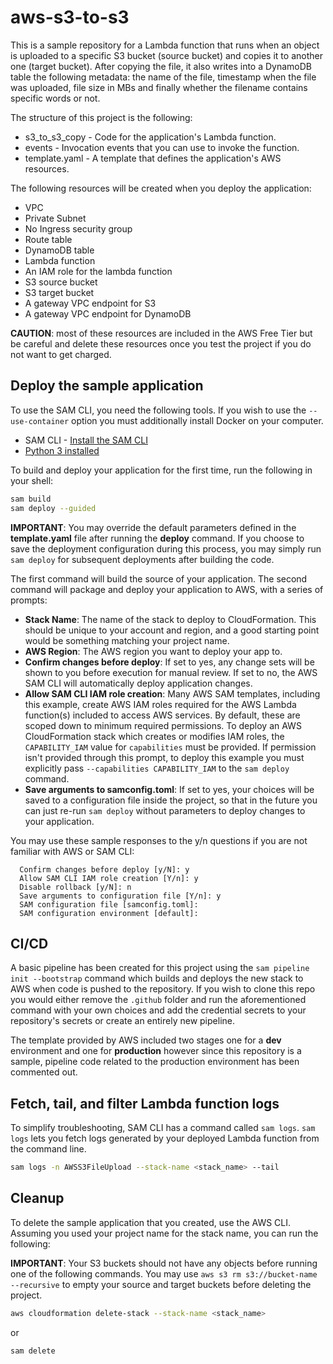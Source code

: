 # aws-s3-to-s3

This is a sample repository for a Lambda function that runs when an object is uploaded to a specific S3 bucket (source bucket) and copies it to another one (target bucket). After copying the file, it also writes into a DynamoDB table the following metadata: the name of the file, timestamp when the file was uploaded, file size in MBs and finally whether the filename contains specific words or not.

The structure of this project is the following:

- s3_to_s3_copy - Code for the application's Lambda function.
- events - Invocation events that you can use to invoke the function.
- template.yaml - A template that defines the application's AWS resources.

The following resources will be created when you deploy the application:
- VPC
- Private Subnet
- No Ingress security group
- Route table
- DynamoDB table
- Lambda function
- An IAM role for the lambda function
- S3 source bucket
- S3 target bucket
- A gateway VPC endpoint for S3
- A gateway VPC endpoint for DynamoDB

**CAUTION**: most of these resources are included in the AWS Free Tier but be careful and delete these resources once you test the project if you do not want to get charged.

## Deploy the sample application

To use the SAM CLI, you need the following tools.
If you wish to use the `--use-container` option you must additionally install Docker on your computer.

* SAM CLI - [Install the SAM CLI](https://docs.aws.amazon.com/serverless-application-model/latest/developerguide/serverless-sam-cli-install.html)
* [Python 3 installed](https://www.python.org/downloads/)

To build and deploy your application for the first time, run the following in your shell:

```bash
sam build
sam deploy --guided
```

**IMPORTANT**:
You may override the default parameters defined in the **template.yaml** file after running the **deploy** command. If you choose to save the deployment configuration during this process, you may simply run ```sam deploy``` for subsequent deployments after building the code.


The first command will build the source of your application. The second command will package and deploy your application to AWS, with a series of prompts:

* **Stack Name**: The name of the stack to deploy to CloudFormation. This should be unique to your account and region, and a good starting point would be something matching your project name.
* **AWS Region**: The AWS region you want to deploy your app to.
* **Confirm changes before deploy**: If set to yes, any change sets will be shown to you before execution for manual review. If set to no, the AWS SAM CLI will automatically deploy application changes.
* **Allow SAM CLI IAM role creation**: Many AWS SAM templates, including this example, create AWS IAM roles required for the AWS Lambda function(s) included to access AWS services. By default, these are scoped down to minimum required permissions. To deploy an AWS CloudFormation stack which creates or modifies IAM roles, the `CAPABILITY_IAM` value for `capabilities` must be provided. If permission isn't provided through this prompt, to deploy this example you must explicitly pass `--capabilities CAPABILITY_IAM` to the `sam deploy` command.
* **Save arguments to samconfig.toml**: If set to yes, your choices will be saved to a configuration file inside the project, so that in the future you can just re-run `sam deploy` without parameters to deploy changes to your application.

You may use these sample responses to the y/n questions if you are not familiar with AWS or SAM CLI:
```
  Confirm changes before deploy [y/N]: y
  Allow SAM CLI IAM role creation [Y/n]: y
  Disable rollback [y/N]: n
  Save arguments to configuration file [Y/n]: y
  SAM configuration file [samconfig.toml]:
  SAM configuration environment [default]:
```

## CI/CD
A basic pipeline has been created for this project using the `sam pipeline init --bootstrap` command which builds and deploys the new stack to AWS when code is pushed to the repository. If you wish to clone this repo you would either remove the `.github` folder and run the aforementioned command with your own choices and add the credential secrets to your repository's secrets or create an entirely new pipeline.

The template provided by AWS included two stages one for a **dev** environment and one for **production** however since this repository is a sample, pipeline code related to the production environment has been commented out.


## Fetch, tail, and filter Lambda function logs

To simplify troubleshooting, SAM CLI has a command called `sam logs`. `sam logs` lets you fetch logs generated by your deployed Lambda function from the command line.

```bash
sam logs -n AWSS3FileUpload --stack-name <stack_name> --tail
```

## Cleanup

To delete the sample application that you created, use the AWS CLI. Assuming you used your project name for the stack name, you can run the following:

**IMPORTANT**: Your S3 buckets should not have any objects before running one of the following commands. You may use `aws s3 rm s3://bucket-name --recursive` to empty your source and target buckets before deleting the project.

```bash
aws cloudformation delete-stack --stack-name <stack_name>
```

or

```bash
sam delete
```
